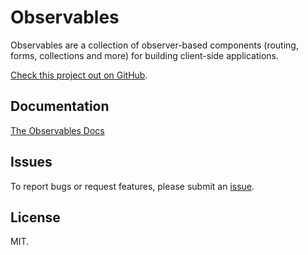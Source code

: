 # Observables

Observables are a collection of observer-based components (routing, forms, collections and more) for building client-side applications.

[Check this project out on GitHub](https://github.com/web-native/observables).

## Documentation

[The Observables Docs](https://docs.web-native.dev/observables)

## Issues

To report bugs or request features, please submit an [issue](https://github.com/web-native/observables/issues).

## License

MIT.
